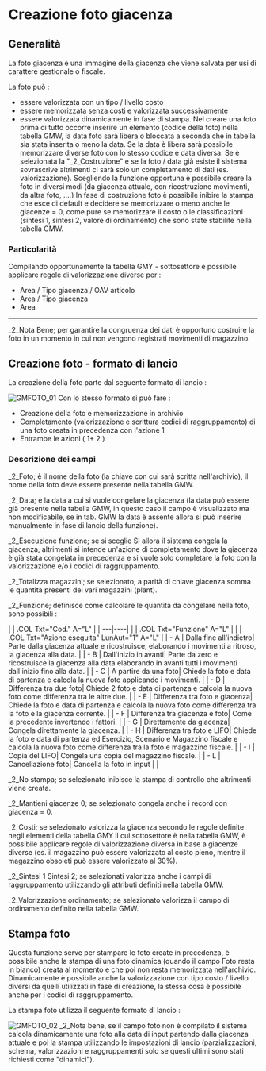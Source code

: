 # Creazione foto giacenza

## Generalità
La foto giacenza è una immagine della giacenza che viene salvata per usi di carattere gestionale o fiscale.

La foto può : 
 * essere valorizzata con un tipo / livello costo
 * essere memorizzata senza costi e valorizzata successivamente
 * essere valorizzata dinamicamente in fase di stampa.
Nel creare una foto prima di tutto occorre inserire un elemento (codice della foto) nella tabella GMW, la data foto sarà libera o bloccata a seconda che in tabella sia stata inserita o meno la data.
Se la data è libera sarà possibile memorizzare diverse foto con lo stesso codice e data diversa.
Se è selezionata la "_2_Costruzione" e se la foto / data già esiste il sistema sovrascrive altrimenti ci sarà solo un completamento di dati (es. valorizzazione).
Scegliendo la funzione opportuna è possibile creare la foto in diversi modi (da giacenza attuale, con ricostruzione movimenti, da altra foto, ....)
In fase di costruzione foto è possibile inibire la stampa che esce di default e decidere se memorizzare o meno anche le giacenze = 0, come pure se memorizzare il costo o le classificazioni (sintesi 1, sintesi 2, valore di ordinamento) che sono state stabilite nella tabella GMW.

### Particolarità
Compilando opportunamente la tabella GMY - sottosettore è possibile applicare regole di valorizzazione diverse per : 
 * Area / Tipo giacenza / OAV articolo
 * Area / Tipo giacenza
 * Area
 * **
_2_Nota Bene; per garantire la congruenza dei dati è opportuno costruire la foto in un momento in cui non vengono registrati movimenti di magazzino.

## Creazione foto - formato di lancio
La creazione della foto parte dal seguente formato di lancio : 

![GMFOTO_01](http://localhost:3000/immagini/MBDOC_OGG-P_GMFO01/GMFOTO_01.png)
Con lo stesso formato si può fare : 

- Creazione della foto e memorizzazione in archivio
- Completamento (valorizzazione e scrittura codici di raggruppamento) di una foto creata in precedenza con l'azione 1
- Entrambe le azioni ( 1+ 2 )


### Descrizione dei campi
_2_Foto; è il nome della foto (la chiave con cui sarà scritta nell'archivio), il nome della foto deve essere presente nella tabella GMW.

_2_Data; è la data a cui si vuole congelare la giacenza (la data può essere già presente nella tabella GMW, in questo caso il campo è visualizzato ma non modificabile, se in tab. GMW la data è assente allora si può inserire manualmente in fase di lancio della funzione).

_2_Esecuzione funzione; se si sceglie SI allora il sistema congela la giacenza, altrimenti si intende un'azione di completamento dove la giacenza è già stata congelata in precedenza e si vuole solo completare la foto con la valorizzazione e/o i codici di raggruppamento.

_2_Totalizza magazzini; se selezionato, a parità di chiave giacenza somma le quantità presenti dei vari magazzini (plant).

_2_Funzione; definisce come calcolare le quantità da congelare nella foto, sono possibili : 

| 
| .COL Txt="Cod." A="L" |
| ---|----|
| 
| .COL Txt="Funzione" A="L" |
| 
| .COL Txt="Azione eseguita" LunAut="1" A="L" |
| - A | Dalla fine all'indietro| Parte dalla giacenza attuale e ricostruisce, elaborando i movimenti a ritroso, la giacenza alla data. |
| - B | Dall'inizio in avanti| Parte da zero e ricostruisce la giacenza alla data elaborando in avanti tutti i movimenti dall'inizio fino alla data. |
| - C | A partire da una foto| Chiede la foto e data di partenza e calcola la nuova foto applicando i movimenti. |
| - D | Differenza tra due foto| Chiede 2 foto e data di partenza e calcola la nuova foto come differenza tra le altre due. |
| - E | Differenza tra foto e giacenza| Chiede la foto e data di partenza e calcola la nuova foto come differenza tra la foto e la giacenza corrente. |
| - F | Differenza tra giacenza e foto| Come la precedente invertendo i fattori. |
| - G | Direttamente da giacenza| Congela direttamente la giacenza. |
| - H | Differenza tra foto e LIFO| Chiede la foto e data di partenza ed Esercizio, Scenario e Magazzino fiscale e calcola la nuova foto come differenza tra la foto e magazzino fiscale. |
| - I | Copia del LIFO| Congela una copia del magazzino fiscale. |
| - L | Cancellazione foto| Cancella la foto in input |
| 


_2_No stampa; se selezionato inibisce la stampa di controllo che altrimenti viene creata.

_2_Mantieni giacenze 0; se selezionato congela anche i record con giacenza = 0.

_2_Costi; se selezionato valorizza la giacenza secondo le regole definite negli elementi della tabella GMY il cui sottosettore è nella tabella GMW, è possibile applicare regole di valorizzazione diversa in base a giacenze diverse (es. il magazzino può essere valorizzato al costo pieno, mentre il magazzino obsoleti può essere valorizzato al 30%).

_2_Sintesi 1  Sintesi 2; se selezionati valorizza anche i campi di raggruppamento utilizzando gli attributi definiti nella tabella GMW.

_2_Valorizzazione ordinamento; se selezionato valorizza il campo di ordinamento definito nella tabella GMW.

## Stampa foto
Questa funzione serve per stampare le foto create in precedenza, è possibile anche la stampa di una foto dinamica (quando il campo Foto resta in bianco) creata al momento e che poi non resta memorizzata nell'archivio. Dinamicamente è possibile anche la valorizzazione con tipo costo / livello diversi da quelli utilizzati in fase di creazione, la stessa cosa è possibile anche per i codici di raggruppamento.

La stampa foto utilizza il seguente formato di lancio : 

![GMFOTO_02](http://localhost:3000/immagini/MBDOC_OGG-P_GMFO01/GMFOTO_02.png)
_2_Nota bene, se il campo foto non è compilato il sistema calcola dinamicamente una foto alla data di input partendo dalla giacenza attuale e poi la stampa utilizzando le impostazioni di lancio (parzializzazioni, schema, valorizzazioni e raggruppamenti solo se questi ultimi sono stati richiesti come "dinamici").
